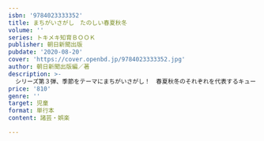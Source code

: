 ```yaml
---
isbn: '9784023333352'
title: まちがいさがし　たのしい春夏秋冬
volume: ''
series: トキメキ知育ＢＯＯＫ
publisher: 朝日新聞出版
pubdate: '2020-08-20'
cover: 'https://cover.openbd.jp/9784023333352.jpg'
author: 朝日新聞出版編／著
description: >-
  シリーズ第３弾、季節をテーマにまちがいさがし！　春夏秋冬のそれぞれを代表するキュートな４人の女の子たちが、季節の魅力を紹介。四季の自然や伝統行事がいっぱい、季節のコーデも楽しめる。行事のいわれなどの豆知識付き。
price: '810'
genre: ''
target: 児童
format: 単行本
content: 諸芸・娯楽

---
```

